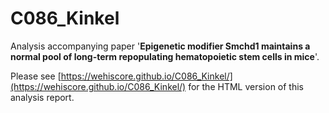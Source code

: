 # C086_Kinkel

Analysis accompanying paper '**Epigenetic modifier Smchd1 maintains a normal pool of long-term repopulating hematopoietic stem cells in mice**'.

Please see [https://wehiscore.github.io/C086_Kinkel/](https://wehiscore.github.io/C086_Kinkel/) for the HTML version of this analysis report.

